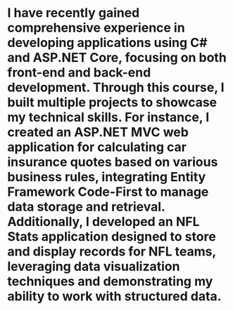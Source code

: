 # I have recently gained comprehensive experience in developing applications using C# and ASP.NET Core, focusing on both front-end and back-end development. Through this course, I built multiple projects to showcase my technical skills. For instance, I created an ASP.NET MVC web application for calculating car insurance quotes based on various business rules, integrating Entity Framework Code-First to manage data storage and retrieval. Additionally, I developed an NFL Stats application designed to store and display records for NFL teams, leveraging data visualization techniques and demonstrating my ability to work with structured data.
